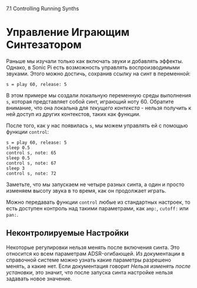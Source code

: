 7.1 Controlling Running Synths

# Управление Играющим Синтезатором

Раньше мы изучали только как включать звуки и добавлять эффекты. Однако, в
Sonic Pi есть возможность управлять воспроизводимыми звуками. Этого можно
достичь, сохранив ссылку на синт в переменной:

```
s = play 60, release: 5
```

В этом примере мы создали локальную переменную среды выполнения `s`, которая
представляет собой синт, играющий ноту 60. Обратите внимание, что она локальна
для *текущего контекста* - нельзя получить к ней доступ из других контекстов,
таких как функции.

После того, как у нас появилась `s`, мы можем управлять ей с помощью функции
`control`:

```
s = play 60, release: 5
sleep 0.5
control s, note: 65
sleep 0.5
control s, note: 67
sleep 3
control s, note: 72
```

Заметьте, что мы запускаем не четыре разных синта, а один и просто изменяем
высоту звука в то время, как он продолжает играть.

Можно передавать функции `control` любые из стандартных настроек, то есть
доступен контроль над такими параметрами, как `amp:`, `cutoff:` или `pan:`.

## Неконтролируемые Настройки

Некоторые регулировки нельзя менять после включения синта. Это относится ко
всем параметрам ADSR-огибающей. Из документации в справочной системе можно
узнать какие параметры разрешено менять, а какие нет. Если документация говорит
*Нельзя изменять после установки*, это значит, что после запуска синта 
настройке нельзя задавать новое значение.
